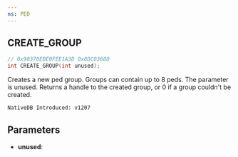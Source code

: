 ```yaml
---
ns: PED
---
```

## CREATE_GROUP

```c
// 0x90370EBE0FEE1A3D 0x8DC0368D
int CREATE_GROUP(int unused);
```

Creates a new ped group.
Groups can contain up to 8 peds.
The parameter is unused.
Returns a handle to the created group, or 0 if a group couldn't be created.

```
NativeDB Introduced: v1207
```

## Parameters
* **unused**:
